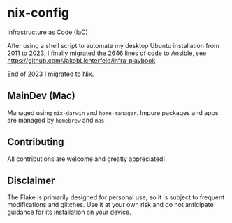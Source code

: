 # nix-config

Infrastructure as Code (IaC)

After using a shell script to automate my desktop Ubuntu installation from 2011 to 2023, I finally migrated the 2646 lines of code to Ansible, see https://github.com/JakobLichterfeld/infra-playbook

End of 2023 I migrated to Nix.

## MainDev (Mac)

Managed using `nix-darwin` and `home-manager`. Impure packages and apps are managed by `homebrew` and `mas`

## Contributing

All contributions are welcome and greatly appreciated!

## Disclaimer

The Flake is primarily designed for personal use, so it is subject to frequent modifications and glitches. Use it at your own risk and do not anticipate guidance for its installation on your device.
